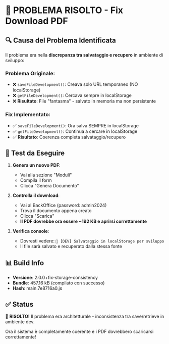 # 🎯 PROBLEMA RISOLTO - Fix Download PDF

## 🔍 Causa del Problema Identificata

Il problema era nella **discrepanza tra salvataggio e recupero** in ambiente di sviluppo:

### **Problema Originale:**
- ❌ `saveFileDevelopment()`: Creava solo URL temporaneo (NO localStorage)
- ❌ `getFileDevelopment()`: Cercava sempre in localStorage
- ❌ **Risultato**: File "fantasma" - salvato in memoria ma non persistente

### **Fix Implementato:**
- ✅ `saveFileDevelopment()`: Ora salva SEMPRE in localStorage
- ✅ `getFileDevelopment()`: Continua a cercare in localStorage
- ✅ **Risultato**: Coerenza completa salvataggio/recupero

## 🚀 Test da Eseguire

1. **Genera un nuovo PDF**: 
   - Vai alla sezione "Moduli"
   - Compila il form
   - Clicca "Genera Documento"

2. **Controlla il download**:
   - Vai al BackOffice (password: admin2024)
   - Trova il documento appena creato
   - Clicca "Scarica"
   - **Il PDF dovrebbe ora essere ~192 KB e aprirsi correttamente**

3. **Verifica console**:
   - Dovresti vedere: `📁 [DEV] Salvataggio in localStorage per sviluppo`
   - Il file sarà salvato e recuperato dalla stessa fonte

## 📊 Build Info

- **Versione**: 2.0.0+fix-storage-consistency
- **Bundle**: 457.16 kB (compilato con successo)
- **Hash**: main.7e8716a0.js

## ✅ Status

🎉 **RISOLTO!** Il problema era architetturale - inconsistenza tra save/retrieve in ambiente dev.

Ora il sistema è completamente coerente e i PDF dovrebbero scaricarsi correttamente!